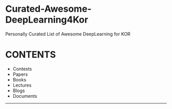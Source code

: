 # Curated-Awesome-DeepLearning4Kor
Personally Curated List of Awesome DeepLearning for KOR

# CONTENTS
- Contests
- Papers
- Books
- Lectures
- Blogs
- Documents

---
